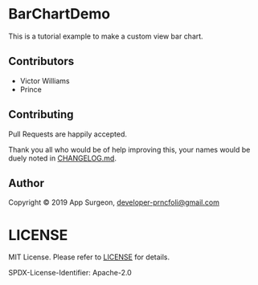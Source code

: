 # BarChartDemo
This is a tutorial example to make a custom view bar chart.

## Contributors
- Victor Williams
- Prince

## Contributing

Pull Requests are happily accepted.

Thank you all who would be of help improving this, your names would be duely noted in [CHANGELOG.md](CHANGELOG.md).

## Author

Copyright © 2019 App Surgeon,
developer-prncfoli@gmail.com

# LICENSE

MIT License. Please refer to [LICENSE](LICENSE) for details.

SPDX-License-Identifier: Apache-2.0
